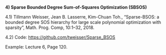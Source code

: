 **4) Sparse Bounded Degree Sum-of-Squares Optimization (SBSOS)**

4.1) Tillmann Weisser, Jean B. Lasserre, Kim-Chuan Toh., “Sparse-BSOS: a bounded degree SOS hierarchy for large scale polynomial optimization with sparsity”, Math. Prog. Comp, 10:1–32, 2018.

4.2) Code: https://github.com/tweisser/Sparse_BSOS



Example: Lecture 6, Page 120.
